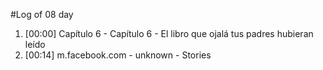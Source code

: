 #Log of 08 day

1. [00:00] Capítulo 6 - Capítulo 6 - El libro que ojalá tus padres hubieran leído
1. [00:14] m.facebook.com - unknown - Stories
